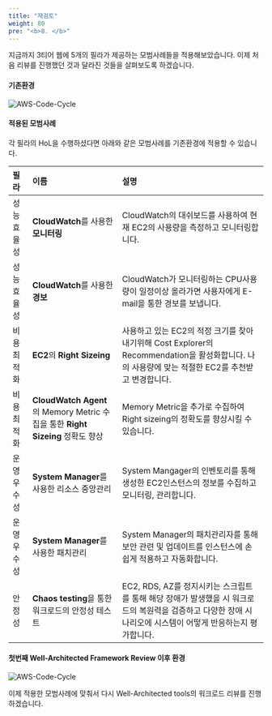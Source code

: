 ```yaml
---
title: "재검토"
weight: 80
pre: "<b>8. </b>"
---
```


지금까지 3티어 웹에 5개의 필라가 제공하는 모범사례들을 적용해보았습니다. 
이제 처음 리뷰를 진행했던 것과 달라진 것들을 살펴보도록 하겠습니다. 

#### 기존환경
![AWS-Code-Cycle](/images/war/awswellarchitected.svg)

#### 적용된 모범사례
각 필라의 HoL을 수행하셨다면 아래와 같은 모범사례를 기존환경에 적용할 수 있습니다.


| 필라| 이름 | 설명|
|:---|:---|:---|
|성능효율성| **CloudWatch**를 사용한 **모니터링** | CloudWatch의 대쉬보드를 사용하여 현재 EC2의 사용량을 측정하고 모니터링합니다. |
|성능효율성| **CloudWatch**를 사용한 **경보** | CloudWatch가 모니터링하는 CPU사용량이 일정이상 올라가면 사용자에게 E-mail을 통한 경보를 보냅니다.| 
|비용최적화| **EC2**의 **Right Sizeing** | 사용하고 있는 EC2의 적정 크기를 찾아내기위해 Cost Explorer의 Recommendation을 활성화합니다. 나의 사용량에 맞는 적절한 EC2를 추천받고 변경합니다.|
|비용최적화| **CloudWatch Agent**의 Memory Metric 수집을 통한 **Right Sizeing** 정확도 향상  | Memory Metric을 추가로 수집하여 Right sizeing의 정확도를 향상시킬 수 있습니다.|
|운영우수성| **System Manager**를 사용한 리소스 중앙관리 | System Mangager의 인벤토리를 통해 생성한 EC2인스턴스의 정보를 수집하고 모니터링, 관리합니다. | 
|운영우수성| **System Manager**를 사용한 패치관리 | System Manager의 패치관리자를 통해 보안 관련 및 업데이트를 인스턴스에 손쉽게 적용하고 자동화합니다. | 
|안정성| **Chaos testing**을 통한 워크로드의 안정성 테스트 | EC2, RDS, AZ를 정지시키는 스크립트를 통해 해당 장애가 발생했을 시 워크로드의 복원력을 검증하고 다양한 장애 시나리오에 시스템이 어떻게 반응하는지 평가합니다. | 


#### 첫번째 Well-Architected Framework Review 이후 환경
![AWS-Code-Cycle](/images/war/awswellarchitected-after2.svg)

이제 적용한 모범사례에 맞춰서 다시 Well-Architected tools의 워크로드 리뷰를 진행하겠습니다.
